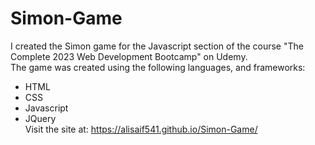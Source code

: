 # Simon-Game
I created the Simon game for the Javascript section of the course "The Complete 2023 Web Development Bootcamp" on Udemy.
<br>The game was created using the following languages, and frameworks:

- HTML
- CSS
- Javascript
- JQuery
<br>Visit the site at: https://alisaif541.github.io/Simon-Game/
